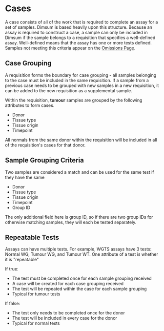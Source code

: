 # Cases

A case consists of all of the work that is required to complete an assay for a set of samples.
Dimsum is based heavily upon this structure. Because an assay is required to construct a case, a
sample can only be included in Dimsum if the sample belongs to a requisition that specifies a
well-defined assay. Well-defined means that the assay has one or more tests defined. Samples not
meeting this criteria appear on the [Omissions Page](../omissions).

## Case Grouping

A requisition forms the boundary for case grouping - all samples belonging to the case must be
included in the same requisition. If a sample from a previous case needs to be grouped with new
samples in a new requisition, it can be added to the new requisition as a supplemental sample.

Within the requisition, **tumour** samples are grouped by the following attributes to form cases.

- Donor
- Tissue type
- Tissue origin
- Timepoint

All normals from the same donor within the requisition will be included in all of the requisition's
cases for that donor.

## Sample Grouping Criteria

Two samples are considered a match and can be used for the same test if they have the same

- Donor
- Tissue type
- Tissue origin
- Timepoint
- Group ID

The only additional field here is group ID, so if there are two group IDs for otherwise matching
samples, they will each be tested separately.

## Repeatable Tests

Assays can have multiple tests. For example, WGTS assays have 3 tests: Normal WG, Tumour WG, and
Tumour WT. One attribute of a test is whether it is "repeatable"

If true:

- The test must be completed once for each sample grouping received
- A case will be created for each case grouping received
- The test will be repeated within the case for each sample grouping
- Typical for tumour tests

If false:

- The test only needs to be completed once for the donor
- The test will be included in every case for the donor
- Typical for normal tests
